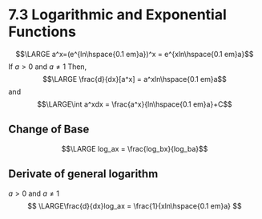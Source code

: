 # 7.3 Logarithmic and Exponential Functions
$$\LARGE a^x=(e^{ln\hspace{0.1 em}a})^x = e^{xln\hspace{0.1 em}a}$$
If $a > 0$ and $a\neq1$ Then, 
$$\LARGE \frac{d}{dx}[a^x] = a^xln\hspace{0.1 em}a$$
and
$$\LARGE\int a^xdx = \frac{a^x}{ln\hspace{0.1 em}a}+C$$

## Change of Base
$$\LARGE log_ax = \frac{log_bx}{log_ba}$$
## Derivate of general logarithm
$a > 0$ and $a\neq 1$
$$
\LARGE\frac{d}{dx}log_ax = \frac{1}{xln\hspace{0.1 em}a}
$$